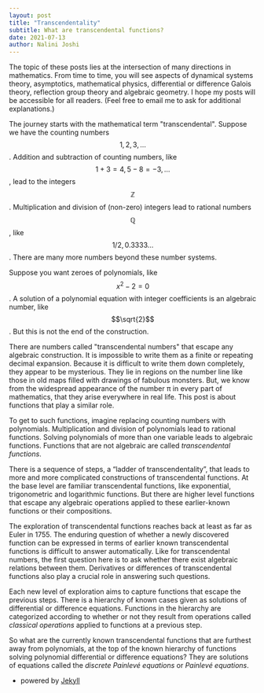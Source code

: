 ```yaml
---
layout: post
title: "Transcendentality"
subtitle: What are transcendental functions?
date: 2021-07-13
author: Nalini Joshi
---
```

The topic of these posts lies at the intersection of many directions in mathematics. From time to time, you will see aspects of dynamical systems theory, asymptotics, mathematical physics, 
differential or difference Galois theory, reflection group theory and algebraic geometry. I hope my posts will be accessible for all readers. (Feel free to email me to ask for additional explanations.) 

The journey starts with the mathematical term "transcendental". Suppose we have the counting numbers
$$ 1, 2, 3, \ldots $$.
Addition and subtraction of counting numbers, like  
$$ 1+3=4, 5-8=-3, \ldots $$,
lead to the integers $$\mathbb{Z}$$.
Multiplication and division of (non-zero) integers lead to rational numbers $$\mathbb{Q}$$, like
$$ 1/2, 0.3333\ldots $$.
There are many more numbers beyond these number systems. 

Suppose you want zeroes of polynomials, like $$ x^2-2=0$$. A solution of a polynomial equation with integer coefficients is an algebraic number, like $$\sqrt{2}$$. 
But this is not the end of the construction.

There are numbers called "transcendental numbers" that escape any algebraic construction. It is impossible to write them as a finite or repeating decimal expansion. 
Because it is difficult to write them down completely, they appear to be mysterious. They lie in regions on the number line like those in old maps filled with 
drawings of fabulous monsters. But, we know from the widespread appearance of the number &pi; in every part of mathematics, that they arise everywhere in real life. 
This post is about functions that play a similar role.

To get to such functions, imagine replacing counting numbers with polynomials.  Multiplication and division of polynomials lead to rational functions. 
Solving polynomials of more than one variable leads to algebraic functions. Functions that are not algebraic are called <i>transcendental functions</i>. 

There is a sequence of steps, a &ldquo;ladder of transcendentality&rdquo;,
that leads to more and more complicated constructions of transcendental functions. At the base level are familiar transcendental functions, like exponential, 
trigonometric and logarithmic functions. But there are higher level functions that escape any algebraic operations applied to these earlier-known functions or their compositions.

 The exploration of transcendental functions reaches back at least as far as Euler in 1755. The enduring question of whether a newly 
 discovered function can be expressed in terms of earlier known transcendental functions is difficult to answer automatically. Like for transcendental numbers, 
 the first question here is to ask whether there exist algebraic relations between them. Derivatives or differences of transcendental functions also play a 
 crucial role in answering such questions. 

 Each new level of exploration aims to capture functions that escape the previous steps. There is a hierarchy of known cases given as 
 solutions of differential or difference equations. Functions in the hierarchy are categorized according to whether or not they result from operations called 
 <i>classical operations</i> applied to functions at a previous step.
 
 So what are the currently known transcendental functions that are furthest away from polynomials, at the top of the known hierarchy of functions solving polynomial differential 
 or difference equations? They are solutions of equations
 called the <i>discrete Painlev&eacute; equations</i> or <i>Painlev&eacute; equations</i>.
 
 - powered by [Jekyll](http://jekyllrb.com)

